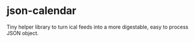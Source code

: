 # json-calendar

Tiny helper library to turn ical feeds into a more digestable, easy to process JSON object.
